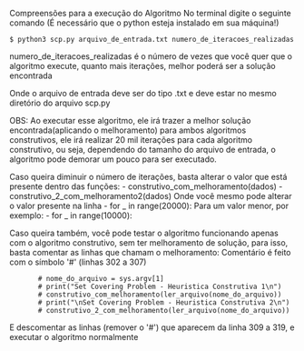 Compreensões para a execução do Algoritmo
No terminal digite o seguinte comando (É necessário que o python esteja instalado em sua máquina!)
```
$ python3 scp.py arquivo_de_entrada.txt numero_de_iteracoes_realizadas
```
numero_de_iteracoes_realizadas é o número de vezes que você quer que o algoritmo execute, quanto mais iterações,
melhor poderá ser a solução encontrada

Onde o arquivo de entrada deve ser do tipo .txt e deve estar no mesmo diretório do arquivo scp.py

OBS: Ao executar esse algoritmo, ele irá trazer a melhor solução encontrada(aplicando o melhoramento)
para ambos algoritmos construtivos, ele irá realizar 20 mil iterações para cada algoritmo construtivo,
ou seja, dependendo do tamanho do arquivo de entrada, o algoritmo pode demorar um pouco para ser executado.

Caso queira diminuir o número de iterações, basta alterar o valor que está presente dentro das funções:
        - construtivo_com_melhoramento(dados) 
        - construtivo_2_com_melhoramento2(dados)
Onde você mesmo pode alterar o valor presente na linha
        - for _ in range(20000):
Para um valor menor, por exemplo:
        - for _ in range(10000):

Caso queira também, você pode testar o algoritmo funcionando apenas com o algoritmo construtivo, sem ter melhoramento de solução,
para isso, basta comentar as linhas que chamam o melhoramento: Comentário é feito com o símbolo '#' (linhas 302 a 307)

           # nome_do_arquivo = sys.argv[1]
           # print("Set Covering Problem - Heuristica Construtiva 1\n")
           # construtivo_com_melhoramento(ler_arquivo(nome_do_arquivo))
           # print("\nSet Covering Problem - Heuristica Construtiva 2\n")
           # construtivo_2_com_melhoramento(ler_arquivo(nome_do_arquivo))

E descomentar as linhas (remover o '#') que aparecem da linha 309 a  319, e executar o algoritmo normalmente
